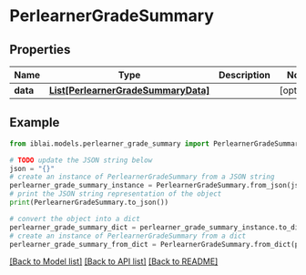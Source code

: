 # PerlearnerGradeSummary


## Properties

Name | Type | Description | Notes
------------ | ------------- | ------------- | -------------
**data** | [**List[PerlearnerGradeSummaryData]**](PerlearnerGradeSummaryData.md) |  | [optional] 

## Example

```python
from iblai.models.perlearner_grade_summary import PerlearnerGradeSummary

# TODO update the JSON string below
json = "{}"
# create an instance of PerlearnerGradeSummary from a JSON string
perlearner_grade_summary_instance = PerlearnerGradeSummary.from_json(json)
# print the JSON string representation of the object
print(PerlearnerGradeSummary.to_json())

# convert the object into a dict
perlearner_grade_summary_dict = perlearner_grade_summary_instance.to_dict()
# create an instance of PerlearnerGradeSummary from a dict
perlearner_grade_summary_from_dict = PerlearnerGradeSummary.from_dict(perlearner_grade_summary_dict)
```
[[Back to Model list]](../README.md#documentation-for-models) [[Back to API list]](../README.md#documentation-for-api-endpoints) [[Back to README]](../README.md)


